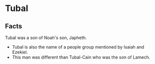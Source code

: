 # Tubal

## Facts

Tubal was a son of Noah's son, Japheth.

* Tubal is also the name of a people group mentioned by Isaiah and Ezekiel.
* This man was different than Tubal-Cain who was the son of Lamech.
